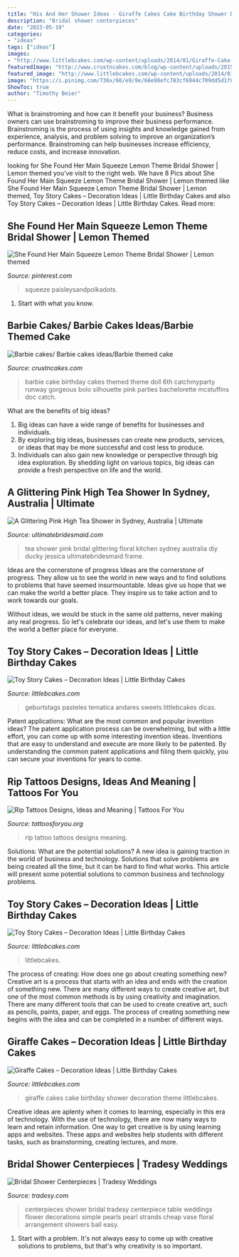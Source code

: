 ```yaml
---
title: "His And Her Shower Ideas - Giraffe Cakes Cake Birthday Shower Decoration Theme Littlebcakes"
description: "Bridal shower centerpieces"
date: "2023-05-19"
categories:
- "ideas"
tags: ["ideas"]
images:
- "http://www.littlebcakes.com/wp-content/uploads/2014/01/Giraffe-Cake-Pictures.jpg"
featuredImage: "http://www.crustncakes.com/blog/wp-content/uploads/2015/05/72f416b522396b1990cbb17443531b09.jpg"
featured_image: "http://www.littlebcakes.com/wp-content/uploads/2014/01/Giraffe-Cake-Pictures.jpg"
image: "https://i.pinimg.com/736x/66/e9/8e/66e98efc783cf6944c709dd5d1f84c8e.jpg"
ShowToc: true
author: "Timothy Beier"
---
```



What is brainstroming and how can it benefit your business?
Business owners can use brainstroming to improve their business performance. Brainstroming is the process of using insights and knowledge gained from experience, analysis, and problem solving to improve an organization’s performance. Brainstroming can help businesses increase efficiency, reduce costs, and increase innovation.

	

		
looking for She Found Her Main Squeeze Lemon Theme Bridal Shower | Lemon themed you've visit to the right web. We have 8 Pics about She Found Her Main Squeeze Lemon Theme Bridal Shower | Lemon themed like She Found Her Main Squeeze Lemon Theme Bridal Shower | Lemon themed, Toy Story Cakes – Decoration Ideas | Little Birthday Cakes and also Toy Story Cakes – Decoration Ideas | Little Birthday Cakes. Read more:
		
    
## She Found Her Main Squeeze Lemon Theme Bridal Shower | Lemon Themed

<img loading=lazy src="https://i.pinimg.com/736x/66/e9/8e/66e98efc783cf6944c709dd5d1f84c8e.jpg" onerror="this.onerror=null;this.src='https://tse4.mm.bing.net/th?id=OIP.v2co5kuIEKD0D5bA4-7QrAAAAA&amp;pid=15.1';" alt="She Found Her Main Squeeze Lemon Theme Bridal Shower | Lemon themed">

_Source: pinterest.com_

>squeeze paisleysandpolkadots. 

	

1. Start with what you know.

    
## Barbie Cakes/ Barbie Cakes Ideas/Barbie Themed Cake

<img loading=lazy src="http://www.crustncakes.com/blog/wp-content/uploads/2015/05/72f416b522396b1990cbb17443531b09.jpg" onerror="this.onerror=null;this.src='https://tse3.mm.bing.net/th?id=OIP._q9PigzqB53vQbumRYRr3QHaKv&amp;pid=15.1';" alt="Barbie cakes/ Barbie cakes ideas/Barbie themed cake">

_Source: crustncakes.com_

>barbie cake birthday cakes themed theme doll 6th catchmyparty runway gorgeous bolo silhouette pink parties bachelorette mcstuffins doc catch. 

	

What are the benefits of big ideas?
1. Big ideas can have a wide range of benefits for businesses and individuals. 
2. By exploring big ideas, businesses can create new products, services, or ideas that may be more successful and cost less to produce. 
3. Individuals can also gain new knowledge or perspective through big idea exploration. By shedding light on various topics, big ideas can provide a fresh perspective on life and the world.

    
## A Glittering Pink High Tea Shower In Sydney, Australia | Ultimate

<img loading=lazy src="http://ultimatebridesmaid.com/wp-content/uploads/2014/12/07-helena-kitchentea-bridalshower-hightea-diy-11.jpg" onerror="this.onerror=null;this.src='https://tse3.mm.bing.net/th?id=OIP.MeDnyfBpU1NNW522szdDTAHaLL&amp;pid=15.1';" alt="A Glittering Pink High Tea Shower in Sydney, Australia | Ultimate">

_Source: ultimatebridesmaid.com_

>tea shower pink bridal glittering floral kitchen sydney australia diy ducky jessica ultimatebridesmaid frame. 

	

Ideas are the cornerstone of progress
Ideas are the cornerstone of progress. They allow us to see the world in new ways and to find solutions to problems that have seemed insurmountable.
Ideas give us hope that we can make the world a better place. They inspire us to take action and to work towards our goals.

Without ideas, we would be stuck in the same old patterns, never making any real progress. So let's celebrate our ideas, and let's use them to make the world a better place for everyone.

    
## Toy Story Cakes – Decoration Ideas | Little Birthday Cakes

<img loading=lazy src="https://www.littlebcakes.com/wp-content/uploads/2014/02/Toy-Story-Cakes.jpg" onerror="this.onerror=null;this.src='https://tse3.mm.bing.net/th?id=OIP.bapMZ-u2WMAUOaOsA05TngHaJ4&amp;pid=15.1';" alt="Toy Story Cakes – Decoration Ideas | Little Birthday Cakes">

_Source: littlebcakes.com_

>geburtstags pasteles tematica andares sweets littlebcakes dicas. 

	

Patent applications: What are the most common and popular invention ideas?
The patent application process can be overwhelming, but with a little effort, you can come up with some interesting invention ideas. Inventions that are easy to understand and execute are more likely to be patented. By understanding the common patent applications and filing them quickly, you can secure your inventions for years to come.

    
## Rip Tattoos Designs, Ideas And Meaning | Tattoos For You

<img loading=lazy src="http://www.tattoosforyou.org/wp-content/uploads/2013/10/Rip-Tattoo-Ideas.jpg" onerror="this.onerror=null;this.src='https://tse3.mm.bing.net/th?id=OIP.yAYckTM8kmNSTQP7W7o1ygHaI3&amp;pid=15.1';" alt="Rip Tattoos Designs, Ideas and Meaning | Tattoos For You">

_Source: tattoosforyou.org_

>rip tattoo tattoos designs meaning. 

	

Solutions: What are the potential solutions?
A new idea is gaining traction in the world of business and technology. Solutions that solve problems are being created all the time, but it can be hard to find what works. This article will present some potential solutions to common business and technology problems.

    
## Toy Story Cakes – Decoration Ideas | Little Birthday Cakes

<img loading=lazy src="https://www.littlebcakes.com/wp-content/uploads/2014/02/Toy-Story-Cake-Ideas.jpg" onerror="this.onerror=null;this.src='https://tse2.mm.bing.net/th?id=OIP.SkDbF0H0TF2sYM-v-v5-wAHaLG&amp;pid=15.1';" alt="Toy Story Cakes – Decoration Ideas | Little Birthday Cakes">

_Source: littlebcakes.com_

>littlebcakes. 

	

The process of creating: How does one go about creating something new?
Creative art is a process that starts with an idea and ends with the creation of something new. There are many different ways to create creative art, but one of the most common methods is by using creativity and imagination. There are many different tools that can be used to create creative art, such as pencils, paints, paper, and eggs. The process of creating something new begins with the idea and can be completed in a number of different ways.

    
## Giraffe Cakes – Decoration Ideas | Little Birthday Cakes

<img loading=lazy src="http://www.littlebcakes.com/wp-content/uploads/2014/01/Giraffe-Cake-Pictures.jpg" onerror="this.onerror=null;this.src='https://tse2.mm.bing.net/th?id=OIP.qTUJM5-YD-vRUw2bn1Bs0QHaLG&amp;pid=15.1';" alt="Giraffe Cakes – Decoration Ideas | Little Birthday Cakes">

_Source: littlebcakes.com_

>giraffe cakes cake birthday shower decoration theme littlebcakes. 

	

Creative ideas are aplenty when it comes to learning, especially in this era of technology. With the use of technology, there are now many ways to learn and retain information. One way to get creative is by using learning apps and websites. These apps and websites help students with different tasks, such as brainstorming, creating lectures, and more.

    
## Bridal Shower Centerpieces | Tradesy Weddings

<img loading=lazy src="https://item2.tradesy.com/images/item/3/weddings/other/other/bridal-shower-centerpieces-75581-6.jpg" onerror="this.onerror=null;this.src='https://tse2.mm.bing.net/th?id=OIP.s_q3crFfe10TcSNNAoA9QwHaJ4&amp;pid=15.1';" alt="Bridal Shower Centerpieces | Tradesy Weddings">

_Source: tradesy.com_

>centerpieces shower bridal tradesy centerpiece table weddings flower decorations simple pearls pearl strands cheap vase floral arrangement showers ball easy. 

	

1. Start with a problem. It's not always easy to come up with creative solutions to problems, but that's why creativity is so important.

